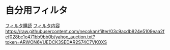 # 自分用フィルタ
[フィルタ購読](https://subscribe.adblockplus.org/?location=https://raw.githubusercontent.com/necokan/filter/main/yahoo_auction.txt&title=ヤフオク) 
[フィルタ内容](https://raw.githubusercontent.com/necokan/filter/main/yahoo_auction.txt)
https://raw.githubusercontent.com/necokan/filter/03c9acdb824e5109eaa2fef028bc1e471bb9bb0b/yahoo_auction.txt?token=ARWON6VUEDCK3SEDAR2S74C7VKOXS

